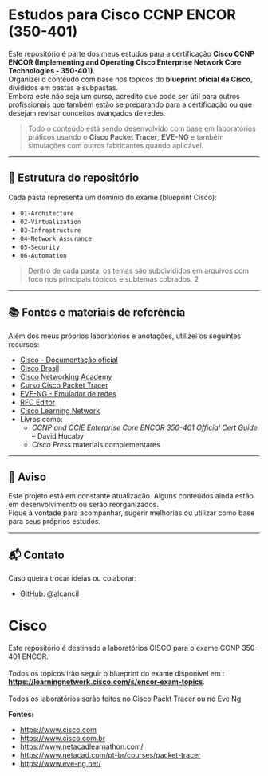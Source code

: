 # Estudos para Cisco CCNP ENCOR (350-401)

Este repositório é parte dos meus estudos para a certificação **Cisco CCNP ENCOR (Implementing and Operating Cisco Enterprise Network Core Technologies - 350-401)**.  
Organizei o conteúdo com base nos tópicos do **blueprint oficial da Cisco**, divididos em pastas e subpastas.  
Embora este não seja um curso, acredito que pode ser útil para outros profissionais que também estão se preparando para a certificação ou que desejam revisar conceitos avançados de redes.

> Todo o conteúdo está sendo desenvolvido com base em laboratórios práticos usando o **Cisco Packet Tracer**, **EVE-NG** e também simulações com outros fabricantes quando aplicável.

---

## 📂 Estrutura do repositório

Cada pasta representa um domínio do exame (blueprint Cisco):

- `01-Architecture`
- `02-Virtualization`
- `03-Infrastructure`
- `04-Network Assurance`
- `05-Security`
- `06-Automation`

> Dentro de cada pasta, os temas são subdivididos em arquivos com foco nos principais tópicos e subtemas cobrados. 2

---

## 📚 Fontes e materiais de referência

Além dos meus próprios laboratórios e anotações, utilizei os seguintes recursos:

- [Cisco - Documentação oficial](https://www.cisco.com)
- [Cisco Brasil](https://www.cisco.com.br)
- [Cisco Networking Academy](https://www.netacad.com/pt-br)
- [Curso Cisco Packet Tracer](https://www.netacad.com/pt-br/courses/packet-tracer)
- [EVE-NG - Emulador de redes](https://www.eve-ng.net/)
- [RFC Editor](https://www.rfc-editor.org/)
- [Cisco Learning Network](https://learningnetwork.cisco.com/)
- Livros como:
  - *CCNP and CCIE Enterprise Core ENCOR 350-401 Official Cert Guide* – David Hucaby
  - *Cisco Press* materiais complementares

---

## 📌 Aviso

Este projeto está em constante atualização. Alguns conteúdos ainda estão em desenvolvimento ou serão reorganizados.  
Fique à vontade para acompanhar, sugerir melhorias ou utilizar como base para seus próprios estudos.

---

## 📬 Contato

Caso queira trocar ideias ou colaborar:

- GitHub: [@alcancil](https://github.com/alcancil)




# Cisco

Este repositório é destinado a laboratórios CISCO para o exame CCNP 350-401 ENCOR. <br> </br>
Todos os tópicos irão seguir o blueprint do exame disponível em : **https://learningnetwork.cisco.com/s/encor-exam-topics**. <br> </br>
Todos os laboratórios serão feitos no Cisco Packt Tracer ou no Eve Ng

**Fontes:**
* https://www.cisco.com
* https://www.cisco.com.br
* https://www.netacadlearnathon.com/
* https://www.netacad.com/pt-br/courses/packet-tracer
* https://www.eve-ng.net/